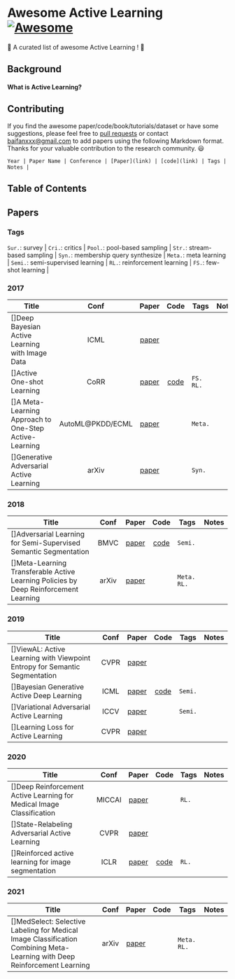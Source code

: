 # Awesome Active Learning [![Awesome](https://awesome.re/badge.svg)](https://awesome.re)

🤩 A curated list of awesome Active Learning ! 🤩

## Background
#### What is Active Learning?



## Contributing

If you find the awesome paper/code/book/tutorials/dataset or have some suggestions, please feel free to [pull requests](https://github.com/baifanxxx/awesome-active-learning/pulls) or contact baifanxxx@gmail.com to add papers using the following Markdown format. Thanks for your valuable contribution to the research community. 😃

`
Year | Paper Name | Conference | [Paper](link) | [code](link) | Tags | Notes |
`


## Table of Contents



## Papers


### Tags
`Sur.`: survey               | `Cri.`: critics                     |
`Pool.`: pool-based sampling | `Str.`: stream-based sampling       | `Syn.`: membership query synthesize |
`Meta.`: meta learning       | `Semi.`: semi-supervised learning   | `RL.`: reinforcement learning       |
`FS.`: few-shot learning     |

### 2017
| Title        | Conf    |  Paper  |  Code  | Tags | Notes |
| --------     | :-----: |  :----: | :----: |----|----|
| []Deep Bayesian Active Learning with Image Data         |ICML|[paper](http://proceedings.mlr.press/v70/gal17a)||   |     |
| []Active One-shot Learning         |CoRR|[paper](https://arxiv.org/abs/1702.06559)|[code](https://github.com/markpwoodward/active_osl)|`FS.` `RL.`|     |
| []A Meta-Learning Approach to One-Step Active-Learning         |AutoML@PKDD/ECML|[paper](https://arxiv.org/abs/1706.08334)||`Meta.`|     |
| []Generative Adversarial Active Learning         |arXiv|[paper](https://arxiv.org/abs/1702.07956)||`Syn.`|     |


### 2018
| Title        | Conf    |  Paper  |  Code  | Tags | Notes |
| --------     | :-----: |  :----: | :----: |----|----|
| []Adversarial Learning for Semi-Supervised Semantic Segmentation |BMVC|[paper](https://arxiv.org/abs/1802.07934)|[code](https://github.com/hfslyc/AdvSemiSeg)|`Semi.`|     |
| []Meta-Learning Transferable Active Learning Policies by Deep Reinforcement Learning |arXiv|[paper](https://arxiv.org/abs/1806.04798)||`Meta.` `RL.`||

### 2019
| Title        | Conf    |  Paper  |  Code  | Tags | Notes |
| --------     | :-----: |  :----: | :----: |----|----|
| []ViewAL: Active Learning with Viewpoint Entropy for Semantic Segmentation |CVPR|[paper](https://openaccess.thecvf.com/content_CVPR_2020/html/Siddiqui_ViewAL_Active_Learning_With_Viewpoint_Entropy_for_Semantic_Segmentation_CVPR_2020_paper.html)||| |
| []Bayesian Generative Active Deep Learning    |ICML|[paper](http://proceedings.mlr.press/v97/tran19a.html)|[code](https://github.com/toantm/BGADL)|`Semi.`|   |
| []Variational Adversarial Active Learning    |ICCV|[paper](https://openaccess.thecvf.com/content_ICCV_2019/html/Sinha_Variational_Adversarial_Active_Learning_ICCV_2019_paper.html)||`Semi.`|   |
| []Learning Loss for Active Learning   |CVPR|[paper](https://openaccess.thecvf.com/content_CVPR_2019/html/Yoo_Learning_Loss_for_Active_Learning_CVPR_2019_paper.html)|| |   |



### 2020
| Title        | Conf    |  Paper  |  Code  | Tags | Notes |
| --------     | :-----: |  :----: | :----: |----|----|
| []Deep Reinforcement Active Learning for Medical Image Classification   |MICCAI|[paper](https://link.springer.com/chapter/10.1007/978-3-030-59710-8_4)||`RL.`| |
| []State-Relabeling Adversarial Active Learning  |CVPR|[paper](https://openaccess.thecvf.com/content_CVPR_2020/html/Zhang_State-Relabeling_Adversarial_Active_Learning_CVPR_2020_paper.html)||  | |
| []Reinforced active learning for image segmentation |ICLR|[paper](https://arxiv.org/abs/2002.06583)|[code](https://github.com/ArantxaCasanova/ralis)|`RL.`| |

### 2021
| Title        | Conf    |  Paper  |  Code  | Tags | Notes |
| --------     | :-----: |  :----: | :----: |----|----|
| []MedSelect: Selective Labeling for Medical Image Classification Combining Meta-Learning with Deep Reinforcement Learning   |arXiv|[paper](https://arxiv.org/abs/2103.14339)||`Meta.` `RL.`|  |

